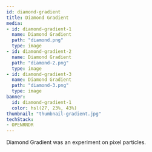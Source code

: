 ```yaml
---
id: diamond-gradient
title: Diamond Gradient
media:
- id: diamond-gradient-1
  name: Diamond Gradient
  path: "diamond.png"
  type: image
- id: diamond-gradient-2
  name: Diamond Gradient
  path: "diamond-2.png"
  type: image
- id: diamond-gradient-3
  name: Diamond Gradient
  path: "diamond-3.png"
  type: image
banner:
  id: diamond-gradient-1
  color: hsl(27, 23%, 43%)
thumbnail: "thumbnail-gradient.jpg"
techStack:
- OPENRNDR
---
```


Diamond Gradient was an experiment on pixel particles.

